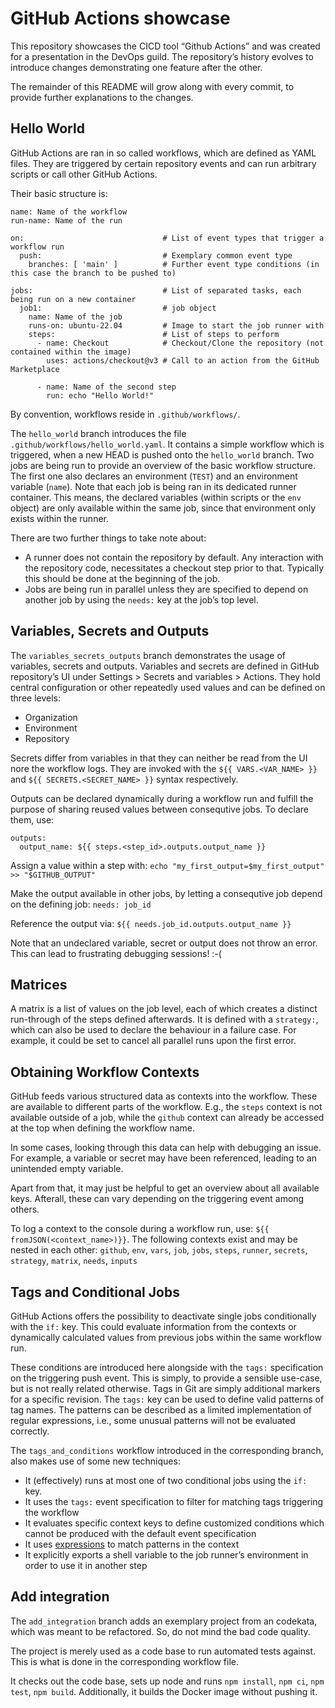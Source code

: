 # GitHub Actions showcase

This repository showcases the CICD tool “Github Actions” and was created for a presentation in the DevOps guild.
The repository’s history evolves to introduce changes demonstrating one feature after the other.

The remainder of this README will grow along with every commit, to provide further explanations to the changes.


## Hello World

GitHub Actions are ran in so called workflows, which are defined as YAML files.
They are triggered by certain repository events and can run arbitrary scripts or call other GitHub Actions.

Their basic structure is:

```
name: Name of the workflow
run-name: Name of the run

on:                               # List of event types that trigger a workflow run
  push:                           # Exemplary common event type
    branches: [ 'main' ]          # Further event type conditions (in this case the branch to be pushed to)

jobs:                             # List of separated tasks, each being run on a new container
  job1:                           # job object
    name: Name of the job
    runs-on: ubuntu-22.04         # Image to start the job runner with
    steps:                        # List of steps to perform
      - name: Checkout            # Checkout/Clone the repository (not contained within the image)
        uses: actions/checkout@v3 # Call to an action from the GitHub Marketplace

      - name: Name of the second step
        run: echo "Hello World!"
```

By convention, workflows reside in `.github/workflows/`.

The `hello_world` branch introduces the file `.github/workflows/hello_world.yaml`.
It contains a simple workflow which is triggered, when a new HEAD is pushed onto the `hello_world` branch.
Two jobs are being run to provide an overview of the basic workflow structure.
The first one also declares an environment (`TEST`) and an environment variable (`name`).
Note that each job is being ran in its dedicated runner container.
This means, the declared variables (within scripts or the `env` object) are only available within the same job, since that environment only exists within the runner.

There are two further things to take note about:
* A runner does not contain the repository by default.
  Any interaction with the repository code, necessitates a checkout step prior to that.
  Typically this should be done at the beginning of the job.
* Jobs are being run in parallel unless they are specified to depend on another job by using the `needs:` key at the job’s top level.


## Variables, Secrets and Outputs

The `variables_secrets_outputs` branch demonstrates the usage of variables, secrets and outputs.
Variables and secrets are defined in GitHub repository’s UI under Settings > Secrets and variables > Actions.
They hold central configuration or other repeatedly used values and can be defined on three levels:
* Organization
* Environment
* Repository

Secrets differ from variables in that they can neither be read from the UI nore the workflow logs.
They are invoked with the `${{ VARS.<VAR_NAME> }}` and `${{ SECRETS.<SECRET_NAME> }}` syntax respectively.

Outputs can be declared dynamically during a workflow run and fulfill the purpose of sharing reused values between consequtive jobs.
To declare them, use:

```
outputs:
  output_name: ${{ steps.<step_id>.outputs.output_name }}
```

Assign a value within a step with:
`echo "my_first_output=$my_first_output" >> "$GITHUB_OUTPUT"`

Make the output available in other jobs, by letting a consequtive job depend on the defining job:
`needs: job_id`

Reference the output via:
`${{ needs.job_id.outputs.output_name }}`

Note that an undeclared variable, secret or output does not throw an error.
This can lead to frustrating debugging sessions! :-(


## Matrices

A matrix is a list of values on the job level, each of which creates a distinct run-through of the steps defined afterwards.
It is defined with a `strategy:`, which can also be used to declare the behaviour in a failure case.
For example, it could be set to cancel all parallel runs upon the first error.


## Obtaining Workflow Contexts

GitHub feeds various structured data as contexts into the workflow.
These are available to different parts of the workflow.
E.g., the `steps` context is not available outside of a job, while the `github` context can already be accessed at the top when defining the workflow name.

In some cases, looking through this data can help with debugging an issue.
For example, a variable or secret may have been referenced, leading to an unintended empty variable.

Apart from that, it may just be helpful to get an overview about all available keys.
Afterall, these can vary depending on the triggering event among others.

To log a context to the console during a workflow run, use:
`${{ fromJSON(<context_name>)}}`.
The following contexts exist and may be nested in each other:
`github`, `env`, `vars`, `job`, `jobs`, `steps`, `runner`, `secrets`, `strategy`, `matrix`, `needs`, `inputs`


## Tags and Conditional Jobs

GitHub Actions offers the possibility to deactivate single jobs conditionally with the `if:` key.
This could evaluate information from the contexts or dynamically calculated values from previous jobs within the same workflow run.

These conditions are introduced here alongside with the `tags:` specification on the triggering push event.
This is simply, to provide a sensible use-case, but is not really related otherwise.
Tags in Git are simply additional markers for a specific revision.
The `tags:` key can be used to define valid patterns of tag names.
The patterns can be described as a limited implementation of regular expressions, i.e., some unusual patterns will not be evaluated correctly.

The `tags_and_conditions` workflow introduced in the corresponding branch, also makes use of some new techniques:
* It (effectively) runs at most one of two conditional jobs using the `if:` key.
* It uses the `tags:` event specification to filter for matching tags triggering the workflow
* It evaluates specific context keys to define customized conditions which cannot be produced with the default event specification
* It uses [expressions](https://docs.github.com/en/actions/learn-github-actions/expressions) to match patterns in the context
* It explicitly exports a shell variable to the job runner’s environment in order to use it in another step


## Add integration

The `add_integration` branch adds an exemplary project from an codekata, which was meant to be refactored.
So, do not mind the bad code quality.

The project is merely used as a code base to run automated tests against.
This is what is done in the corresponding workflow file.

It checks out the code base, sets up node and runs `npm install`, `npm ci`, `npm test`, `npm build`.
Additionally, it builds the Docker image without pushing it.
